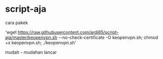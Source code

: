 script-aja
==========

cara pakek

'wget https://raw.githubusercontent.com/ardi85/script-aja/master/keopenvpn.sh --no-check-certificate -O keopenvpn.sh; chmod +x keopenvpn.sh; ./keopenvpn.sh'

mudah - mudahan lancar
